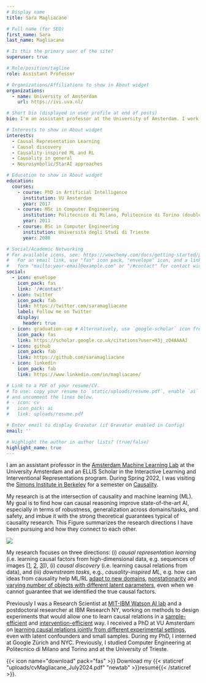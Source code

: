 ```yaml
---
# Display name
title: Sara Magliacane

# Full name (for SEO)
first_name: Sara
last_name: Magliacane

# Is this the primary user of the site?
superuser: true

# Role/position/tagline
role: Assistant Professor

# Organizations/Affiliations to show in About widget
organizations:
  - name: University of Amsterdam
    url: https://ivi.uva.nl/

# Short bio (displayed in user profile at end of posts)
bio: I'm an assistant professor at the University of Amsterdam. I work on causality, causal representation learning and causality-inspired ML.

# Interests to show in About widget
interests:
  - Causal Representation Learning
  - Causal discovery
  - Causality-inspired ML and RL
  - Causality in general
  - Neurosymbolic/StarAI approaches

# Education to show in About widget
education:
  courses:
    - course: PhD in Artificial Intelligence
      institution: VU Amsterdam
      year: 2017
    - course: MSc in Computer Engineering 
      institution: Politecnico di Milano, Politecnico di Torino (double degree)
      year: 2011
    - course: BSc in Computer Engineering
      institution: Università degli Studi di Trieste
      year: 2008

# Social/Academic Networking
# For available icons, see: https://wowchemy.com/docs/getting-started/page-builder/#icons
#   For an email link, use "fas" icon pack, "envelope" icon, and a link in the
#   form "mailto:your-email@example.com" or "/#contact" for contact widget.
social:
  - icon: envelope
    icon_pack: fas
    link: '/#contact'
  - icon: twitter
    icon_pack: fab
    link: https://twitter.com/saramagliacane
    label: Follow me on Twitter
    display:
      header: true
  - icon: graduation-cap # Alternatively, use `google-scholar` icon from `ai` icon pack
    icon_pack: fas
    link: https://scholar.google.co.uk/citations?user=H3j_zQ4AAAAJ
  - icon: github
    icon_pack: fab
    link: https://github.com/saramagliacane
  - icon: linkedin
    icon_pack: fab
    link: https://www.linkedin.com/in/magliacane/

# Link to a PDF of your resume/CV.
# To use: copy your resume to `static/uploads/resume.pdf`, enable `ai` icons in `params.yaml`,
# and uncomment the lines below.
# - icon: cv
#   icon_pack: ai
#   link: uploads/resume.pdf

# Enter email to display Gravatar (if Gravatar enabled in Config)
email: ''

# Highlight the author in author lists? (true/false)
highlight_name: true
---
```


I am an assistant professor in the [Amsterdam Machine Learning Lab](http://amlab.science.uva.nl/) at the University Amsterdam and an ELLIS Scholar in the Interactive Learning and Interventional Representations
program. During Spring 2022, I was visiting the [Simons Institute in Berkeley](https://simons.berkeley.edu/) for a semester on [Causality](https://simons.berkeley.edu/programs/Causality2022).

My research is at the intersection of causality and machine learning (ML). My goal is to find how can causal
reasoning improve state-of-the-art AI, especially in terms of robustness, generalization across domains/tasks,
and safety, and imbue it with the strong theoretical guarantees typical of causality research. This Figure
summarizes the research directions I have been pursuing and how they connect to each other.

![](uploads/pipeline.png)

My research focuses on three directions: (i) *causal representation learning* (i.e. learning causal factors from high-dimensional data, e.g. sequences of images \[[1](https://saramagliacane.github.io/publication/pmlr-v-162-lippe-22-a/), [2](https://saramagliacane.github.io/publication/lippe2023-causal/), [3](https://saramagliacane.github.io/publication/lippe2023-biscuit/)\]), (i) *causal discovery* (i.e. learning causal relations from data), and (iii) *downstream tasks*, e.g., *causality-inspired ML*, e.g. how can ideas from causality help ML/RL [adapt to new domains](https://saramagliacane.github.io/publication/huang-2022-adarl/), [nonstationarity](https://saramagliacane.github.io/publication/feng-2022-factored/) and [varying number of objects with different latent parameters](https://saramagliacane.github.io/publication/feng2023/), even when we cannot guarantee that we identified the true causal factors. 

Previously I was a Research Scientist at [MIT-IBM Watson AI lab](https://mitibmwatsonailab.mit.edu/) and a postdoctoral researcher at IBM Research NY, working on methods to design experiments that would allow one to learn causal relations in a [sample-efficient](https://saramagliacane.github.io/publication/greenewald-2019-sample/) and [intervention-efficient](https://saramagliacane.github.io/publication/squires-2022-active/) way. I received a PhD at VU Amsterdam on [learning causal relations jointly from different experimental settings](https://saramagliacane.github.io/publication/mooij-2020/), even with latent confounders and small samples. During my PhD, I interned at Google Zürich and NYC. Previously, I studied Computer Engineering at Politecnico di Milano and Torino and at the University of Trieste.

{{< icon name="download" pack="fas" >}} Download my {{< staticref "uploads/cvMagliacane_July2024.pdf" "newtab" >}}resumé{{< /staticref >}}.
